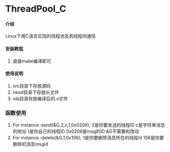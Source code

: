 # ThreadPool_C

#### 介绍
Linux下用C语言实现的线程池及其线程间通信




#### 安装教程

1.  直接make编译即可 



#### 使用说明

1.  src目录下存放源码 
2.  head目录下存放头文件
3.  obj目录存放编译后的.o文件

### 函数使用
1.  For instance :send(&G,2,c,1,0x0206);
    2是你要发送的线程ID  c是字符串消息的地址  1是你自己的线程ID  0x0206是msg的ID  &G不需要和改动
2.  For instance :delete(&G,1,0x106);
    1是你要删除消息所在的线程id 106是你要删除的消息msgid

